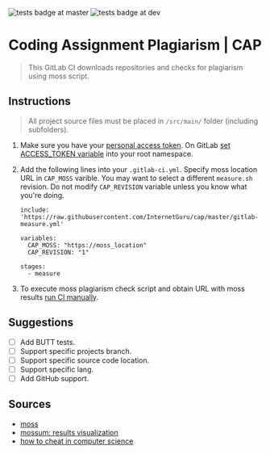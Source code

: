 
![tests badge at master](https://github.com/InternetGuru/cap/workflows/tests/badge.svg?branch=master)
![tests badge at dev](https://github.com/InternetGuru/cap/workflows/tests/badge.svg?branch=dev)

# Coding Assignment Plagiarism | CAP

> This GitLab CI downloads repositories and checks for plagiarism using moss script.

## Instructions

> All project source files must be placed in `/src/main/` folder (including subfolders).

1. Make sure you have your [personal access token](https://docs.gitlab.com/ee/user/profile/personal_access_tokens.html#creating-a-personal-access-token). On GitLab [set ACCESS_TOKEN variable](https://docs.gitlab.com/ee/ci/variables/#create-a-custom-variable-in-the-ui) into your root namespace.

1. Add the following lines into your `.gitlab-ci.yml`. Specify moss location URL in `CAP_MOSS` varible. You may want to select a different `measure.sh` revision. Do not modify `CAP_REVISION` variable unless you know what you're doing.

    ```
    include: 'https://raw.githubusercontent.com/InternetGuru/cap/master/gitlab-measure.yml'

    variables:
      CAP_MOSS: "https://moss_location"
      CAP_REVISION: "1"

    stages:
      - measure
    ```

1. To execute moss plagiarism check script and obtain URL with moss results [run CI manually](https://docs.gitlab.com/ee/ci/pipelines/#run-a-pipeline-manually).

## Suggestions

- [ ] Add BUTT tests.
- [ ] Support specific projects branch.
- [ ] Support specific source code location.
- [ ] Support specific lang.
- [ ] Add GitHub support.

## Sources

- [moss](https://theory.stanford.edu/~aiken/moss/)
- [mossum: results visualization](https://github.com/hjalti/mossum)
- [how to cheat in computer science](https://github.com/genchang1234/How-to-cheat-in-computer-science-101)
